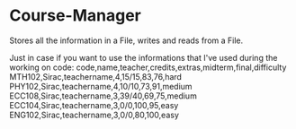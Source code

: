 # Course-Manager
Stores all the information in a File, writes and reads from a File.

Just in case if you want to use the informations that I've used during the working on code:
code,name,teacher,credits,extras,midterm,final,difficulty
MTH102,Sirac,teachername,4,15/15,83,76,hard
PHY102,Sirac,teachername,4,10/10,73,91,medium
ECC108,Sirac,teachername,3,39/40,69,75,medium
ECC104,Sirac,teachername,3,0/0,100,95,easy
ENG102,Sirac,teachername,3,0/0,80,100,easy
